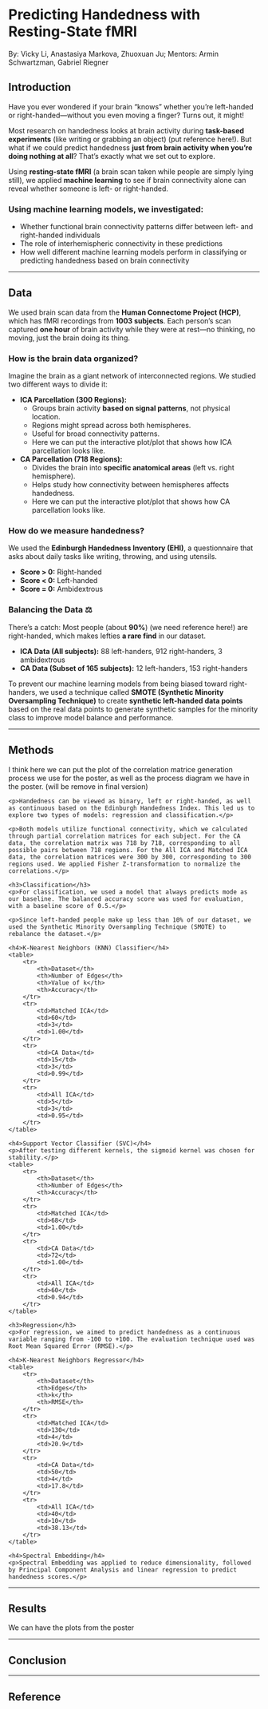 <h1>Predicting Handedness with Resting-State fMRI</h1>
  
By: Vicky Li, Anastasiya Markova, Zhuoxuan Ju; 
Mentors: Armin Schwartzman, Gabriel Riegner


<h2>Introduction</h2>

<p>Have you ever wondered if your brain “knows” whether you’re left-handed or right-handed—without you even moving a finger? Turns out, it might!</p>

<p>Most research on handedness looks at brain activity during <b>task-based experiments</b> (like writing or grabbing an object) (put reference here!). But what if we could predict handedness <b>just from brain activity when you’re doing nothing at all</b>? That’s exactly what we set out to explore.</p>

<p>Using <b>resting-state fMRI</b> (a brain scan taken while people are simply lying still), we applied <b>machine learning</b> to see if brain connectivity alone can reveal whether someone is left- or right-handed.</p>

<h3>Using machine learning models, we investigated:</h3>
<ul>
  <li>Whether functional brain connectivity patterns differ between left- and right-handed individuals</li>
  <li>The role of interhemispheric connectivity in these predictions</li>
  <li>How well different machine learning models perform in classifying or predicting handedness based on brain connectivity</li>
</ul>

<hr>

<h2>Data</h2>
<p>We used brain scan data from the <b>Human Connectome Project (HCP)</b>, which has fMRI recordings from <b>1003 subjects</b>. Each person’s scan captured <b>one hour</b> of brain activity while they were at rest—no thinking, no moving, just the brain doing its thing.</p>

<h3>How is the brain data organized?</h3>
<p>Imagine the brain as a giant network of interconnected regions. We studied two different ways to divide it:</p>

  <ul>
  <li><b>ICA Parcellation (300 Regions):</b>
    <ul>
      <li>Groups brain activity <b>based on signal patterns</b>, not physical location.</li>
      <li>Regions might spread across both hemispheres.</li>
      <li>Useful for broad connectivity patterns.</li>
      <li>Here we can put the interactive plot/plot that shows how ICA parcellation looks like.</li>
    </ul>
  </li>

  <li><b>CA Parcellation (718 Regions):</b>
    <ul>
      <li>Divides the brain into <b>specific anatomical areas</b> (left vs. right hemisphere).</li>
      <li>Helps study how connectivity between hemispheres affects handedness.</li>
      <li>Here we can put the interactive plot/plot that shows how CA parcellation looks like.</li>
    </ul>
  </li>
</ul>


<h3>How do we measure handedness?</h3>
<p>We used the <b>Edinburgh Handedness Inventory (EHI)</b>, a questionnaire that asks about daily tasks like writing, throwing, and using utensils.</p>
<ul>
  <li><b>Score > 0:</b> Right-handed </li>
  <li><b>Score < 0:</b> Left-handed </li>
  <li><b>Score = 0:</b> Ambidextrous </li>
</ul>

<h3>Balancing the Data ⚖</h3>
<p>There’s a catch: Most people (about <b>90%</b>) (we need reference here!) are right-handed, which makes lefties <b>a rare find</b> in our dataset.</p>

<ul>
  <li><b>ICA Data (All subjects):</b> 88 left-handers, 912 right-handers, 3 ambidextrous</li>
  <li><b>CA Data (Subset of 165 subjects):</b> 12 left-handers, 153 right-handers</li>
</ul>

<p>To prevent our machine learning models from being biased toward right-handers, we used a technique called <b>SMOTE (Synthetic Minority Oversampling Technique)</b> to create <b>synthetic left-handed data points</b> based on the real data points to generate synthetic samples for the minority class to improve model balance and performance. </p>

<hr>

<h2>Methods</h2

<p>I think here we can put the plot of the correlation matrice generation process we use for the poster, as well as the process diagram we have in the poster. (will be remove in final version)</p>


    <p>Handedness can be viewed as binary, left or right-handed, as well as continuous based on the Edinburgh Handedness Index. This led us to explore two types of models: regression and classification.</p>
    
    <p>Both models utilize functional connectivity, which we calculated through partial correlation matrices for each subject. For the CA data, the correlation matrix was 718 by 718, corresponding to all possible pairs between 718 regions. For the All ICA and Matched ICA data, the correlation matrices were 300 by 300, corresponding to 300 regions used. We applied Fisher Z-transformation to normalize the correlations.</p>
    
    <h3>Classification</h3>
    <p>For classification, we used a model that always predicts mode as our baseline. The balanced accuracy score was used for evaluation, with a baseline score of 0.5.</p>
    
    <p>Since left-handed people make up less than 10% of our dataset, we used the Synthetic Minority Oversampling Technique (SMOTE) to rebalance the dataset.</p>
    
    <h4>K-Nearest Neighbors (KNN) Classifier</h4>
    <table>
        <tr>
            <th>Dataset</th>
            <th>Number of Edges</th>
            <th>Value of k</th>
            <th>Accuracy</th>
        </tr>
        <tr>
            <td>Matched ICA</td>
            <td>60</td>
            <td>3</td>
            <td>1.00</td>
        </tr>
        <tr>
            <td>CA Data</td>
            <td>15</td>
            <td>3</td>
            <td>0.99</td>
        </tr>
        <tr>
            <td>All ICA</td>
            <td>5</td>
            <td>3</td>
            <td>0.95</td>
        </tr>
    </table>
    
    <h4>Support Vector Classifier (SVC)</h4>
    <p>After testing different kernels, the sigmoid kernel was chosen for stability.</p>
    <table>
        <tr>
            <th>Dataset</th>
            <th>Number of Edges</th>
            <th>Accuracy</th>
        </tr>
        <tr>
            <td>Matched ICA</td>
            <td>68</td>
            <td>1.00</td>
        </tr>
        <tr>
            <td>CA Data</td>
            <td>72</td>
            <td>1.00</td>
        </tr>
        <tr>
            <td>All ICA</td>
            <td>60</td>
            <td>0.94</td>
        </tr>
    </table>
    
    <h3>Regression</h3>
    <p>For regression, we aimed to predict handedness as a continuous variable ranging from -100 to +100. The evaluation technique used was Root Mean Squared Error (RMSE).</p>
    
    <h4>K-Nearest Neighbors Regressor</h4>
    <table>
        <tr>
            <th>Dataset</th>
            <th>Edges</th>
            <th>k</th>
            <th>RMSE</th>
        </tr>
        <tr>
            <td>Matched ICA</td>
            <td>130</td>
            <td>4</td>
            <td>20.9</td>
        </tr>
        <tr>
            <td>CA Data</td>
            <td>50</td>
            <td>4</td>
            <td>17.8</td>
        </tr>
        <tr>
            <td>All ICA</td>
            <td>40</td>
            <td>10</td>
            <td>38.13</td>
        </tr>
    </table>
    
    <h4>Spectral Embedding</h4>
    <p>Spectral Embedding was applied to reduce dimensionality, followed by Principal Component Analysis and linear regression to predict handedness scores.</p>


<hr>

<h2>Results</h2>

We can have the plots from the poster

<hr>

<h2>Conclusion</h2>

<hr>

<h2>Reference</h2>
